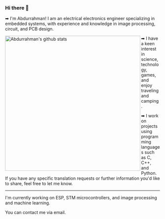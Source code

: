 ### Hi there 👋

➡ I'm Abdurrahman! I am an electrical electronics engineer specializing in embedded systems, with experience and knowledge in image processing, circuit, and PCB design.<br>
<p align="left">
  <a href="https://github.com/anuraghazra/github-readme-stats">
    <img width="440" align="left" alt="Abdurrahman's github stats" src="https://github-readme-stats.vercel.app/api?username=ilbeylia&theme=dark&show_icons=true" />
  </a>
</p>

➡ I have a keen interest in science, technology, games, and enjoy traveling and camping.<br>

➡ I work on projects using programming languages such as C, C++, and Python. If you have any specific translation requests or further information you'd like to share, feel free to let me know.<br>

---

I'm currently working on ESP, STM microcontrollers, and image processing and machine learning. 

You can contact me via email.

<!--
*ilbeylia/ilbeylia* is a ✨ special ✨ repository because its README.md (this file) appears on your GitHub profile.

Here are some ideas to get you started:

- 🔭 I’m currently working on ...
- 🌱 I’m currently learning ...
- 👯 I’m looking to collaborate on ...
- 🤔 I’m looking for help with ...
- 💬 Ask me about ...
- 📫 How to reach me: ...
- 😄 Pronouns: ...
- ⚡ Fun fact: ...
-->
